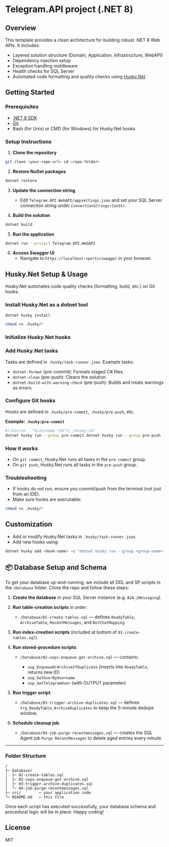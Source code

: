 ﻿# Telegram.API project (.NET 8)

## Overview

This template provides a clean architecture for building robust .NET 8 Web APIs. It includes:
- Layered solution structure (Domain, Application, Infrastructure, WebAPI)
- Dependency injection setup
- Exception handling middleware
- Health checks for SQL Server
- Automated code formatting and quality checks using [Husky.Net](https://github.com/alirezanet/Husky.Net)

## Getting Started

### Prerequisites

- [.NET 8 SDK](https://dotnet.microsoft.com/download/dotnet/8.0)
- [Git](https://git-scm.com/)
- Bash (for Unix) or CMD (for Windows) for Husky.Net hooks

### Setup Instructions

1. **Clone the repository**
```bash
git clone <your-repo-url> cd <repo-folder>
```
2. **Restore NuGet packages**
```bash
dotnet restore
```
3. **Update the connection string**
   - Edit `Telegram.API.WebAPI/appsettings.json` and set your SQL Server connection string under `ConnectionStrings:ConStr`.

4. **Build the solution**
```bash
dotnet build
```
5. **Run the application**
```bash
dotnet run --project Telegram.API.WebAPI
```
6. **Access Swagger UI**
   - Navigate to `https://localhost:<port>/swagger` in your browser.

## Husky.Net Setup & Usage

Husky.Net automates code quality checks (formatting, build, etc.) on Git hooks.

### Install Husky.Net as a dotnet tool
```bash
dotnet husky install

chmod +x .husky/*
```
### Initialize Husky.Net hooks

### Add Husky.Net tasks

Tasks are defined in `.husky/task-runner.json`. Example tasks:
- `dotnet-format` (pre-commit): Formats staged C# files.
- `dotnet-clean` (pre-push): Cleans the solution.
- `dotnet-build-with-warning-check` (pre-push): Builds and treats warnings as errors.

### Configure Git hooks

Hooks are defined in `.husky/pre-commit`, `.husky/pre-push`, etc.

**Example: `.husky/pre-commit`**
```bash
#!/bin/sh . "$(dirname "$0")/_/husky.sh"
dotnet husky run --group pre-commit dotnet husky run --group pre-push
```

### How it works

- On `git commit`, Husky.Net runs all tasks in the `pre-commit` group.
- On `git push`, Husky.Net runs all tasks in the `pre-push` group.

### Troubleshooting

- If hooks do not run, ensure you commit/push from the terminal (not just from an IDE).
- Make sure hooks are executable:
```bash
chmod +x .husky/*
```


## Customization

- Add or modify Husky.Net tasks in `.husky/task-runner.json`.
- Add new hooks using:
```bash
dotnet husky add <hook-name> -c "dotnet husky run --group <group-name>"
```

## 📦 Database Setup and Schema

To get your database up-and-running, we include all DDL and SP scripts in the `/Database` folder. Clone the repo and follow these steps:

1. **Create the database** in your SQL Server instance (e.g. `A2A_iMessaging`).
2. **Run table-creation scripts** in order:

   - `/Database/01-create-tables.sql` — defines `ReadyTable`, `ArchiveTable`, `RecentMessages`, and `BotChatMapping`.
3. **Run index-creation scripts** (included at bottom of `01-create-tables.sql`).
4. **Run stored-procedure scripts**:

   - `/Database/02-usps-enqueue-get-archive.sql` — contains:

     * `usp_EnqueueOrArchiveIfDuplicate` (inserts into `ReadyTable`, returns new ID)
     * `usp_GetUserByUsername`
     * `usp_GetTelegramUser` (with OUTPUT parameter)
5. **Run trigger script**:

   - `/Database/03-trigger-archive-duplicates.sql` — defines `trg_ReadyTable_ArchiveDuplicates` to keep the 5-minute dedupe window.
6. **Schedule cleanup job**:

   - `/Database/04-job-purge-recentmessages.sql` — creates the SQL Agent job `Purge RecentMessages` to delete aged entries every minute.
---

### Folder Structure

```text
/  
├─ Database/
│  ├─ 01-create-tables.sql
│  ├─ 02-usps-enqueue-get-archive.sql
│  ├─ 03-trigger-archive-duplicates.sql
│  └─ 04-job-purge-recentmessages.sql
├─ src/        ← your application code
└─ README.md   ← this file
```

Once each script has executed successfully, your database schema and procedural logic will be in place.  Happy coding!


## License
MIT
